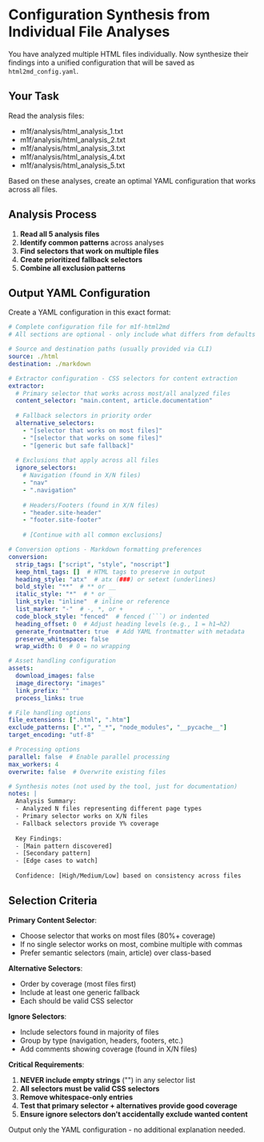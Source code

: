 # Configuration Synthesis from Individual File Analyses

You have analyzed multiple HTML files individually. Now synthesize their findings into a unified configuration that will be saved as `html2md_config.yaml`.

## Your Task

Read the analysis files:
- m1f/analysis/html_analysis_1.txt
- m1f/analysis/html_analysis_2.txt  
- m1f/analysis/html_analysis_3.txt
- m1f/analysis/html_analysis_4.txt
- m1f/analysis/html_analysis_5.txt

Based on these analyses, create an optimal YAML configuration that works across all files.

## Analysis Process

1. **Read all 5 analysis files**
2. **Identify common patterns** across analyses
3. **Find selectors that work on multiple files**
4. **Create prioritized fallback selectors**
5. **Combine all exclusion patterns**

## Output YAML Configuration

Create a YAML configuration in this exact format:

```yaml
# Complete configuration file for m1f-html2md
# All sections are optional - only include what differs from defaults

# Source and destination paths (usually provided via CLI)
source: ./html
destination: ./markdown

# Extractor configuration - CSS selectors for content extraction
extractor:
  # Primary selector that works across most/all analyzed files
  content_selector: "main.content, article.documentation"
  
  # Fallback selectors in priority order
  alternative_selectors:
    - "[selector that works on most files]"
    - "[selector that works on some files]"
    - "[generic but safe fallback]"
  
  # Exclusions that apply across all files
  ignore_selectors:
    # Navigation (found in X/N files)
    - "nav"
    - ".navigation"
    
    # Headers/Footers (found in X/N files)
    - "header.site-header"
    - "footer.site-footer"
    
    # [Continue with all common exclusions]

# Conversion options - Markdown formatting preferences
conversion:
  strip_tags: ["script", "style", "noscript"]
  keep_html_tags: []  # HTML tags to preserve in output
  heading_style: "atx"  # atx (###) or setext (underlines)
  bold_style: "**"  # ** or __
  italic_style: "*"  # * or _
  link_style: "inline"  # inline or reference
  list_marker: "-"  # -, *, or +
  code_block_style: "fenced"  # fenced (```) or indented
  heading_offset: 0  # Adjust heading levels (e.g., 1 = h1→h2)
  generate_frontmatter: true  # Add YAML frontmatter with metadata
  preserve_whitespace: false
  wrap_width: 0  # 0 = no wrapping

# Asset handling configuration
assets:
  download_images: false
  image_directory: "images"
  link_prefix: ""
  process_links: true

# File handling options
file_extensions: [".html", ".htm"]
exclude_patterns: [".*", "_*", "node_modules", "__pycache__"]
target_encoding: "utf-8"

# Processing options
parallel: false  # Enable parallel processing
max_workers: 4
overwrite: false  # Overwrite existing files

# Synthesis notes (not used by the tool, just for documentation)
notes: |
  Analysis Summary:
  - Analyzed N files representing different page types
  - Primary selector works on X/N files
  - Fallback selectors provide Y% coverage
  
  Key Findings:
  - [Main pattern discovered]
  - [Secondary pattern]
  - [Edge cases to watch]
  
  Confidence: [High/Medium/Low] based on consistency across files
```

## Selection Criteria

**Primary Content Selector**:
- Choose selector that works on most files (80%+ coverage)
- If no single selector works on most, combine multiple with commas
- Prefer semantic selectors (main, article) over class-based

**Alternative Selectors**:
- Order by coverage (most files first)
- Include at least one generic fallback
- Each should be valid CSS selector

**Ignore Selectors**:
- Include selectors found in majority of files
- Group by type (navigation, headers, footers, etc.)
- Add comments showing coverage (found in X/N files)

**Critical Requirements**:
1. **NEVER include empty strings** ("") in any selector list
2. **All selectors must be valid CSS selectors**
3. **Remove whitespace-only entries**
4. **Test that primary selector + alternatives provide good coverage**
5. **Ensure ignore selectors don't accidentally exclude wanted content**

Output only the YAML configuration - no additional explanation needed.